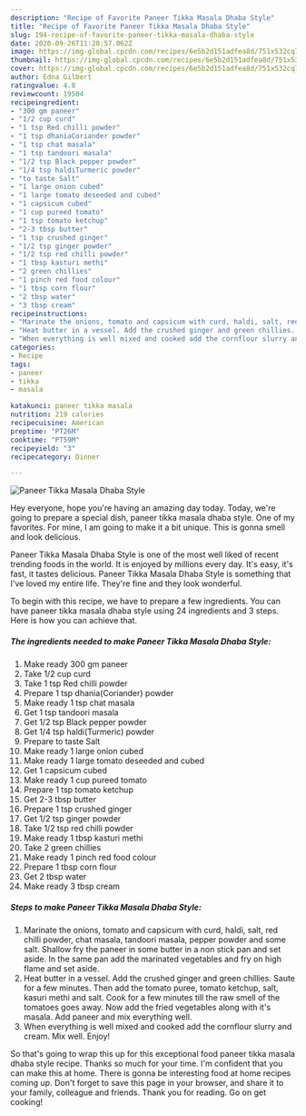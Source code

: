 ```yaml
---
description: "Recipe of Favorite Paneer Tikka Masala Dhaba Style"
title: "Recipe of Favorite Paneer Tikka Masala Dhaba Style"
slug: 194-recipe-of-favorite-paneer-tikka-masala-dhaba-style
date: 2020-09-26T11:20:57.062Z
image: https://img-global.cpcdn.com/recipes/6e5b2d151adfea8d/751x532cq70/paneer-tikka-masala-dhaba-style-recipe-main-photo.jpg
thumbnail: https://img-global.cpcdn.com/recipes/6e5b2d151adfea8d/751x532cq70/paneer-tikka-masala-dhaba-style-recipe-main-photo.jpg
cover: https://img-global.cpcdn.com/recipes/6e5b2d151adfea8d/751x532cq70/paneer-tikka-masala-dhaba-style-recipe-main-photo.jpg
author: Edna Gilbert
ratingvalue: 4.8
reviewcount: 19504
recipeingredient:
- "300 gm paneer"
- "1/2 cup curd"
- "1 tsp Red chilli powder"
- "1 tsp dhaniaCoriander powder"
- "1 tsp chat masala"
- "1 tsp tandoori masala"
- "1/2 tsp Black pepper powder"
- "1/4 tsp haldiTurmeric powder"
- "to taste Salt"
- "1 large onion cubed"
- "1 large tomato deseeded and cubed"
- "1 capsicum cubed"
- "1 cup pureed tomato"
- "1 tsp tomato ketchup"
- "2-3 tbsp butter"
- "1 tsp crushed ginger"
- "1/2 tsp ginger powder"
- "1/2 tsp red chilli powder"
- "1 tbsp kasturi methi"
- "2 green chillies"
- "1 pinch red food colour"
- "1 tbsp corn flour"
- "2 tbsp water"
- "3 tbsp cream"
recipeinstructions:
- "Marinate the onions, tomato and capsicum with curd, haldi, salt, red chilli powder, chat masala, tandoori masala, pepper powder and some salt. Shallow fry the paneer in some butter in a non stick pan and set aside. In the same pan add the marinated vegetables and fry on high flame and set aside."
- "Heat butter in a vessel. Add the crushed ginger and green chillies. Saute for a few minutes. Then add the tomato puree, tomato ketchup, salt, kasuri methi and salt. Cook for a few minutes till the raw smell of the tomatoes goes away. Now add the fried vegetables along with it&#39;s masala. Add paneer and mix everything well."
- "When everything is well mixed and cooked add the cornflour slurry and cream. Mix well. Enjoy!"
categories:
- Recipe
tags:
- paneer
- tikka
- masala

katakunci: paneer tikka masala 
nutrition: 219 calories
recipecuisine: American
preptime: "PT26M"
cooktime: "PT59M"
recipeyield: "3"
recipecategory: Dinner

---
```



![Paneer Tikka Masala Dhaba Style](https://img-global.cpcdn.com/recipes/6e5b2d151adfea8d/751x532cq70/paneer-tikka-masala-dhaba-style-recipe-main-photo.jpg)

Hey everyone, hope you're having an amazing day today. Today, we're going to prepare a special dish, paneer tikka masala dhaba style. One of my favorites. For mine, I am going to make it a bit unique. This is gonna smell and look delicious.

Paneer Tikka Masala Dhaba Style is one of the most well liked of recent trending foods in the world. It is enjoyed by millions every day. It's easy, it's fast, it tastes delicious. Paneer Tikka Masala Dhaba Style is something that I've loved my entire life. They're fine and they look wonderful.




To begin with this recipe, we have to prepare a few ingredients. You can have paneer tikka masala dhaba style using 24 ingredients and 3 steps. Here is how you can achieve that.

<!--inarticleads1-->

##### The ingredients needed to make Paneer Tikka Masala Dhaba Style:

1. Make ready 300 gm paneer
1. Take 1/2 cup curd
1. Take 1 tsp Red chilli powder
1. Prepare 1 tsp dhania(Coriander) powder
1. Make ready 1 tsp chat masala
1. Get 1 tsp tandoori masala
1. Get 1/2 tsp Black pepper powder
1. Get 1/4 tsp haldi(Turmeric) powder
1. Prepare to taste Salt
1. Make ready 1 large onion cubed
1. Make ready 1 large tomato deseeded and cubed
1. Get 1 capsicum cubed
1. Make ready 1 cup pureed tomato
1. Prepare 1 tsp tomato ketchup
1. Get 2-3 tbsp butter
1. Prepare 1 tsp crushed ginger
1. Get 1/2 tsp ginger powder
1. Take 1/2 tsp red chilli powder
1. Make ready 1 tbsp kasturi methi
1. Take 2 green chillies
1. Make ready 1 pinch red food colour
1. Prepare 1 tbsp corn flour
1. Get 2 tbsp water
1. Make ready 3 tbsp cream




<!--inarticleads2-->

##### Steps to make Paneer Tikka Masala Dhaba Style:

1. Marinate the onions, tomato and capsicum with curd, haldi, salt, red chilli powder, chat masala, tandoori masala, pepper powder and some salt. Shallow fry the paneer in some butter in a non stick pan and set aside. In the same pan add the marinated vegetables and fry on high flame and set aside.
1. Heat butter in a vessel. Add the crushed ginger and green chillies. Saute for a few minutes. Then add the tomato puree, tomato ketchup, salt, kasuri methi and salt. Cook for a few minutes till the raw smell of the tomatoes goes away. Now add the fried vegetables along with it&#39;s masala. Add paneer and mix everything well.
1. When everything is well mixed and cooked add the cornflour slurry and cream. Mix well. Enjoy!




So that's going to wrap this up for this exceptional food paneer tikka masala dhaba style recipe. Thanks so much for your time. I'm confident that you can make this at home. There is gonna be interesting food at home recipes coming up. Don't forget to save this page in your browser, and share it to your family, colleague and friends. Thank you for reading. Go on get cooking!
